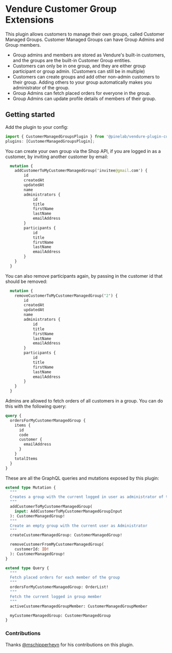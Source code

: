 # Vendure Customer Group Extensions

This plugin allows customers to manage their own groups, called Customer Managed Groups. Customer Managed Groups can have Group Admins and Group members.

- Group admins and members are stored as Vendure's built-in customers, and the groups are the built-in Customer Group entities.
- Customers can only be in one group, and they are either group participant or group admin. (Customers can still be in multiple)
- Customers can create groups and add other non-admin customers to their group. Adding others to your group automatically makes you administrator of the group.
- Group Admins can fetch placed orders for everyone in the group.
- Group Admins can update profile details of members of their group.

## Getting started

Add the plugin to your config:

```ts
import { CustomerManagedGroupsPlugin } from '@pinelab/vendure-plugin-customer-managed-group';
plugins: [CustomerManagedGroupsPlugin];
```

You can create your own group via the Shop API, if you are logged in as a customer, by inviting another customer by email:

```graphql
  mutation {
    addCustomerToMyCustomerManagedGroup('invitee@gmail.com') {
        id
        createdAt
        updatedAt
        name
        administrators {
            id
            title
            firstName
            lastName
            emailAddress
        }
        participants {
            id
            title
            firstName
            lastName
            emailAddress
        }
    }
  }
```

You can also remove participants again, by passing in the customer id that should be removed:

```graphql
  mutation {
    removeCustomerToMyCustomerManagedGroup('2') {
        id
        createdAt
        updatedAt
        name
        administrators {
            id
            title
            firstName
            lastName
            emailAddress
        }
        participants {
            id
            title
            firstName
            lastName
            emailAddress
        }
    }
  }
```

Admins are allowed to fetch orders of all customers in a group. You can do this with the following query:

```graphql
query {
  ordersForMyCustomerManagedGroup {
    items {
      id
      code
      customer {
        emailAddress
      }
    }
    totalItems
  }
}
```

These are all the GraphQL queries and mutations exposed by this plugin:

```graphql
extend type Mutation {
  """
  Creates a group with the current logged in user as administrator of the group
  """
  addCustomerToMyCustomerManagedGroup(
    input: AddCustomerToMyCustomerManagedGroupInput
  ): CustomerManagedGroup!
  """
  Create an empty group with the current user as Administrator
  """
  createCustomerManagedGroup: CustomerManagedGroup!

  removeCustomerFromMyCustomerManagedGroup(
    customerId: ID!
  ): CustomerManagedGroup!
}

extend type Query {
  """
  Fetch placed orders for each member of the group
  """
  ordersForMyCustomerManagedGroup: OrderList!
  """
  Fetch the current logged in group member
  """
  activeCustomerManagedGroupMember: CustomerManagedGroupMember

  myCustomerManagedGroup: CustomerManagedGroup
}
```

### Contributions

Thanks [@mschipperheyn](https://github.com/mschipperheyn) for his contributions on this plugin.
